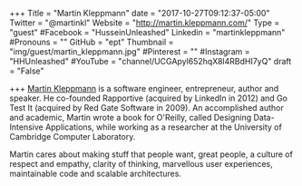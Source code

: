 +++
Title = "Martin Kleppmann"
date = "2017-10-27T09:12:37-05:00"
Twitter = "@martinkl"
Website = "http://martin.kleppmann.com/"
Type = "guest"
#Facebook = "HusseinUnleashed"
Linkedin = "martinkleppmann"
#Pronouns = ""
GitHub = "ept"
Thumbnail = "img/guest/martin_kleppmann.jpg"
#Pinterest = ""
#Instagram = "HHUnleashed"
#YouTube = "channel/UCGApyl652hqX8l4RBdHI7yQ"
draft = "False"

+++
[Martin Kleppmann](https://www.linkedin.com/in/martinkleppmann) is a software engineer, entrepreneur, author and speaker. He co-founded Rapportive (acquired by LinkedIn in 2012) and Go Test It (acquired by Red Gate Software in 2009). An accomplished author and academic, Martin wrote a book for O'Reilly, called Designing Data-Intensive Applications, while working as a researcher at the University of Cambridge Computer Laboratory.

Martin cares about making stuff that people want, great people, a culture of respect and empathy, clarity of thinking, marvellous user experiences, maintainable code and scalable architectures.




